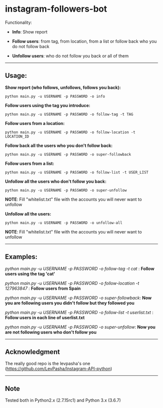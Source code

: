 # instagram-followers-bot

Functionality: 

- **Info**: Show report

- **Follow users**: from tag, from location, from a list or follow back who you do not follow back

- **Unfollow users**: who do not follow you back or all of them

---------------------

## Usage: 

**Show report (who follows, unfollows, follows you back):**
```
python main.py -u USERNAME -p PASSWORD -o info
```

**Follow users using the tag you introduce:**

```
python main.py -u USERNAME -p PASSWORD -o follow-tag -t TAG
```

**Follow users from a location:**

```
python main.py -u USERNAME -p PASSWORD -o follow-location -t LOCATION_ID
```

**Follow back all the users who you don't follow back:**
```
python main.py -u USERNAME -p PASSWORD -o super-followback
```

**Follow users from a list:**

```
python main.py -u USERNAME -p PASSWORD -o follow-list -t USER_LIST
```

**Unfollow all the users who don't follow you back:**
```
python main.py -u USERNAME -p PASSWORD -o super-unfollow
```
**NOTE**: Fill "whitelist.txt" file with the accounts you will never want to unfollow


**Unfollow all the users:**
```
python main.py -u USERNAME -p PASSWORD -o unfollow-all
```
**NOTE**: Fill "whitelist.txt" file with the accounts you will never want to unfollow

---------------------

## Examples:

*python main.py -u USERNAME -p PASSWORD -o follow-tag -t cat* : **Follow users using the tag 'cat'** 

*python main.py -u USERNAME -p PASSWORD -o follow-location -t 127963847* : **Follow users from Spain** 

*python main.py -u USERNAME -p PASSWORD -o super-followback*: **Now you are following users you didn't follow but they followed you**

*python main.py -u USERNAME -p PASSWORD -o follow-list -t userlist.txt* : **Follow users in each line of userlist.txt** 

*python main.py -u USERNAME -p PASSWORD -o super-unfollow*: **Now you are not following users who don't follow you**


---------------------


## Acknowledgment

The really good repo is the levpasha's one (https://github.com/LevPasha/Instagram-API-python) 

---------------------

## Note

Tested both in Python2.x (2.7.15rc1) and Python 3.x (3.6.7)